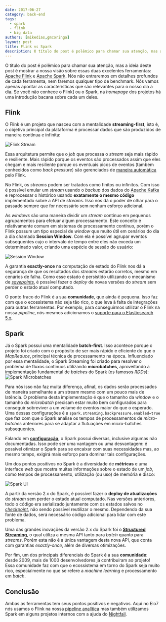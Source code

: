 ```yaml
---
date: 2017-06-27
category: back-end
tags:
  - spark
  - flink
  - big data
authors: [mikedias,gmcoringa]
layout: post
title: Flink vs Spark
description: O título do post é polêmico para chamar sua atenção, mas a ideia deste post é mostrar a nossa visão sobre essas duas excelentes ferramentas: Apache Flink e Apache Spark.
---
```


O título do post é polêmico para chamar sua atenção, mas a ideia deste post é mostrar a nossa visão sobre essas duas excelentes ferramentas: [Apache Flink](http://flink.apache.org/) e [Apache Spark](http://spark.apache.org/). Nós não entraremos em detalhes profundos de cada ferramenta, nem faremos qualquer tipo de benchmark. Nós vamos apenas apontar as características que são relevantes para o nosso dia a dia.
Se você não conhece o Flink] ou o Spark, na *homepage* dos projetos há uma introdução bacana sobre cada um deles.

## Flink

O Flink é um projeto que nasceu com a mentalidade **streaming-first**, isto é, o objetivo principal da plataforma é processar dados que são produzidos de maneira contínua e infinita:

![Flink Stream](../images/flink-spark-1.png)

Essa arquitetura permite que o *job* que processa o *stream* seja mais rápido e resiliente. Mais rápido porque os eventos são processados assim que eles chegam e mais resiliente porque os eventuais picos de eventos (também conhecidos como *back pressure*) são gerenciados de [maneira automática](https://data-artisans.com/blog/how-flink-handles-backpressure) pelo Flink.

No Flink, os *streams* podem ser tratados como finitos ou infinitos. Com isso é possível emular um *stream* usando o *backup* dos dados do [Apache Kafka](https://kafka.apache.org/) e reprocessar o histórico usando **exatamente o mesmo código** implementado sobre a API de *streams*. Isso nos dá o poder de olhar para o passado sempre que for necessário sem nenhum esforço adicional.

As *windows* são uma maneira dividir um *stream* contínuo em pequenos agrupamentos para efetuar algum processamento. Este conceito é relativamente comum em sistemas de processamento contínuo, porém o Flink possum um tipo especial de *window* que muito útil em cenários do dia a dia chamado **Session Window**. Com ela é possível agrupar eventos subsequentes cujo o intervalo de tempo entre eles não exceda um determinado valor, criando uma espécie de sessão do usuário:

![Session Window](../images/flink-spark-4.png)

A garantia **exactly-once** na computação de estado do Flink nos dá a segurança de que os resultados dos *streams* estarão corretos, mesmo em cenários de falha. Como esse estado é persistido utilizando o mecanismo de *[savepoints](https://data-artisans.com/blog/turning-back-time-savepoints)*, é possível fazer o *deploy* de novas versões do *stream* sem perder o estado atual computado.

O ponto fraco do Flink é a sua **comunidade**, que ainda é pequena. Isso faz com que o ecossistema não seja tão rico, o que leva à falta de integrações para outras ferramentas. Por exemplo, para conseguirmos utilizar o Flink na nossa *pipeline*, nós mesmos adicionamos o [suporte para o Elasticsearch 5.x](https://github.com/apache/flink/pull/2767).

## Spark

Já o Spark possui uma mentalidade **batch-first**. Isso acontece porque o projeto foi criado com o propósito de ser mais rápido e eficiente do que o *MapReduce*, principal técnica de processamento na época. Influenciado por essa mentalidade, o Spark Streaming foi criado para resolver o problema de fluxos contínuos utilizando **microbatches**, aproveitando a implementação fundamental de *batches* do Spark (os famosos *RDDs*):
![Spark Microbatches](../images/flink-spark-2.png)

Para nós isso não faz muita diferença, afinal, os dados serão processados de maneira semelhante a um stream mesmo com um pouco mais de latência. O problema desta implementação é que o tamanho da *window* e o tamanho do *microbatch* precisam estar muito bem configurados para conseguir sobreviver a um volume de eventos maior do que o esperado. Uma dessas configurações é a ``spark.streaming.backpressure.enabled=true`` que faz com que o Spark analise os tempos de processamentos de *micro-batches* anteriores para se adaptar a flutuações em micro-batches subsequentes.

Falando em **[configuração](https://spark.apache.org/docs/latest/configuration.html)**, o Spark possui diversas, inclusive algumas não documentadas. Isso pode ser uma vantagem ou uma desvantagem: é possível otimizar o Spark para se encaixar com suas necessidades mas, ao mesmo tempo, exigirá mais esforço para dominar tais configurações.

Um dos pontos positivos no Spark é a diversidade de **métricas** e uma interface *web* que mostra muitas informações sobre o estado de um *job*, como tempos de processamento, utilização (ou uso) de memória e disco:

![Spark UI](../images/flink-spark-3.png)

A partir da versão 2.x do Spark, é possível fazer o **deploy de atualizações** do *stream* sem perder o estado atual computado. Nas versões anteriores, todo o código era serializado juntamente com os estados salvos no *[checkpoint](https://spark.apache.org/docs/latest/streaming-programming-guide.html#checkpointing)*, não sendo possível reutilizar o mesmo. Dependendo da sua fonte de dados, será necessário código adicional para lidar com este problema.

Uma das grandes inovações da versão 2.x do Spark foi o **[Structured Streaming](https://spark.apache.org/docs/latest/structured-streaming-programming-guide.html)**, o qual utiliza a mesma API tanto para *batch* quanto para *streams*. Porém esta não é a única vantagem desta nova API, que conta com garantias *exactly-once*, além de diversas otimizações.

Por fim, um dos principais diferenciais do Spark é a sua **comunidade**: desde 2009, mais de 1000 desenvolvedores já contribuíram ao projeto! Essa comunidade faz com que o ecossistema em torno do Spark seja muito rico, especialmente no que se refere a *machine learning* e processamento em *batch*.

## Conclusão

Ambas as ferramentas tem seus pontos positivos e negativos. Aqui no Elo7 nós usamos o Flink na nossa [pipeline analítica](/elo7-analytics-elytics/) mas também utilizamos Spark em alguns projetos internos com a ajuda do [Nightfall](/nightfall/).
